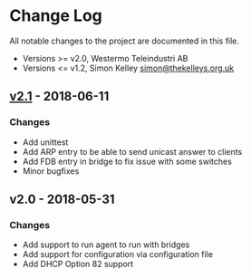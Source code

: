 Change Log
==========

All notable changes to the project are documented in this file.

- Versions >= v2.0, Westermo Teleindustri AB
- Versions <= v1.2, Simon Kelley <simon@thekelleys.org.uk>

[v2.1][] - 2018-06-11
---------------------
### Changes
- Add unittest
- Add ARP entry to be able to send unicast answer to clients
- Add FDB entry in bridge to fix issue with some switches
- Minor bugfixes

v2.0 - 2018-05-31
---------------------
### Changes
- Add support to run agent to run with bridges
- Add support for configuration via configuration file
- Add DHCP Option 82 support

[v2.1]: https://github.com/westermo/dhcp-helper/compare/v2.0...v2.1
